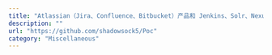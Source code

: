 ```yaml
---
title: "Atlassian（Jira、Confluence、Bitbucket）产品和 Jenkins、Solr、Nexus 的 PoC 集合"
description: ""
url: "https://github.com/shadowsock5/Poc"
category: "Miscellaneous"
---
```

